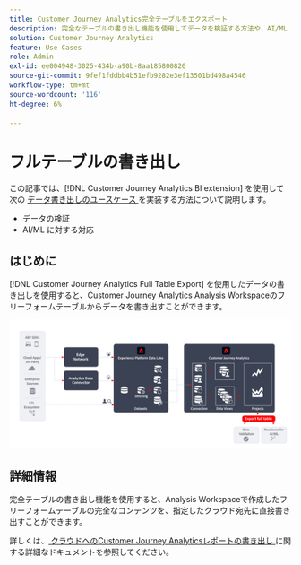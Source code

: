 ```yaml
---
title: Customer Journey Analytics完全テーブルをエクスポート
description: 完全なテーブルの書き出し機能を使用してデータを検証する方法や、AI/ML 用のデータを使用する方法について説明します。
solution: Customer Journey Analytics
feature: Use Cases
role: Admin
exl-id: ee004948-3025-434b-a90b-8aa185800820
source-git-commit: 9fef1fddbb4b51efb9282e3ef13501bd498a4546
workflow-type: tm+mt
source-wordcount: '116'
ht-degree: 6%

---
```


# フルテーブルの書き出し

この記事では、[!DNL Customer Journey Analytics BI extension] を使用して次の [ データ書き出しのユースケース ](overview.md) を実装する方法について説明します。

- データの検証
- AI/ML に対する対応

## はじめに

[!DNL Customer Journey Analytics Full Table Export] を使用したデータの書き出しを使用すると、Customer Journey Analytics Analysis Workspaceのフリーフォームテーブルからデータを書き出すことができます。

![BI 拡張機能 ](../assets/export-full-table.svg)

## 詳細情報

完全テーブルの書き出し機能を使用すると、Analysis Workspaceで作成したフリーフォームテーブルの完全なコンテンツを、指定したクラウド宛先に直接書き出すことができます。

詳しくは、[ クラウドへのCustomer Journey Analyticsレポートの書き出し ](/help/analysis-workspace/export/export-cloud.md) に関する詳細なドキュメントを参照してください。
